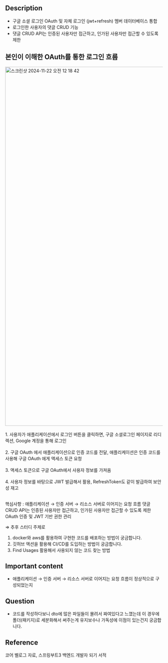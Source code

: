 ## Description

<!-- 구현 및 작업 내용을 적어주세요 -->

- 구글 소셜 로그인 OAuth 및 자체 로그인 (jwt+refresh) 멤버 데이터베이스 통합
- 로그인한 사용자의 댓글 CRUD 기능
- 댓글 CRUD API는 인증된 사용자만 접근하고, 인가된 사용자만 접근할 수 있도록 제한

## 본인이 이해한 OAuth를 통한 로그인 흐름


<img width="1147" alt="스크린샷 2024-11-22 오전 12 18 42" src="https://github.com/user-attachments/assets/95bae11f-8521-4810-b418-daea313182a2">
<br></br>
1. 사용자가 애플리케이션에서 로그인 버튼을 클릭하면, 구글 소셜로그인 페이지로 리디렉션, Google 계정을 통해 로그인 <br></br>
2. 구글 OAuth 에서 애플리케이션으로 인증 코드를 전달, 애플리케이션은 인증 코드를 사용해 구글 OAuth 에게 액세스 토큰 요청 <br></br>
3. 액세스 토큰으로 구글 OAuth에서 사용자 정보를 가져옴<br></br>
4. 사용자 정보를 바탕으로 JWT 발급해서 활용, RefreshToken도 같이 발급하여 보안성 재고<br></br>

핵심사항 : 
애플리케이션 → 인증 서버 → 리소스 서버로 이어지는 요청 흐름
댓글 CRUD API는 인증된 사용자만 접근하고, 인가된 사용자만 접근할 수 있도록 제한
OAuth 인증 및 JWT 기반 권한 관리

⇒ 추후 스터디 주제로 
1. docker와 aws를 활용하여 구현한 코드를 배포하는 방법이 궁금합니다.
3. 깃허브 액션을 활용해 CI/CD를 도입하는 방법이 궁금합니다.
5. Find Usages 활용해서 사용되지 않는 코드 찾는 방법

## Important content

<!-- 주의 깊게 봐줬으면 하는 부분을 적어주세요 -->

- 애플리케이션 → 인증 서버 → 리소스 서버로 이어지는 요청 흐름이 정상적으로 구성되었는지

## Question

<!-- 궁금한 점을 적어주세요 -->

- 코드를 작성하다보니 dto에 많은 파일들이 몰려서 짜여있다고 느꼈는데 이 경우에 폴더(패키지)로 세분화해서 써주는게 유지보수나 가독성에 이점이 있는건지 궁금합니다.

## Reference

코어 벨로그 자료,
스프링부트3 백엔드 개발자 되기 서적
